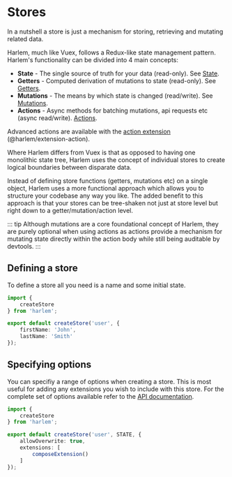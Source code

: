 # Stores

In a nutshell a store is just a mechanism for storing, retrieving and mutating related data. 

Harlem, much like Vuex, follows a Redux-like state management pattern. Harlem's functionality can be divided into 4 main concepts:
- **State** - The single source of truth for your data (read-only). See [State](/guide/core-concepts/state).
- **Getters** - Computed derivation of mutations to state (read-only). See [Getters](/guide/core-concepts/getters).
- **Mutations** - The means by which state is changed (read/write). See [Mutations](/guide/core-concepts/mutations).
- **Actions** - Async methods for batching mutations, api requests etc (async read/write). [Actions](/guide/core-concepts/actions).

Advanced actions are available with the [action extension](/extensions/official/action) (@harlem/extension-action).

Where Harlem differs from Vuex is that as opposed to having one monolithic state tree, Harlem uses the concept of individual stores to create logical boundaries between disparate data.

Instead of defining store functions (getters, mutations etc) on a single object, Harlem uses a more functional approach which allows you to structure your codebase any way you like. The added benefit to this approach is that your stores can be tree-shaken not just at store level but right down to a getter/mutation/action level.

::: tip
Although mutations are a core foundational concept of Harlem, they are purely optional when using actions as actions provide a mechanism for mutating state directly within the action body while still being auditable by devtools.
:::


## Defining a store

To define a store all you need is a name and some initial state.

```typescript
import {
    createStore
} from 'harlem';

export default createStore('user', {
    firstName: 'John',
    lastName: 'Smith'
});
```

## Specifying options

You can specifiy a range of options when creating a store. This is most useful for adding any extensions you wish to include with this store. For the complete set of options available refer to the [API documentation](/api/).

```typescript
import {
    createStore
} from 'harlem';

export default createStore('user', STATE, {
    allowOverwrite: true,
    extensions: [
        composeExtension()
    ]
});
```